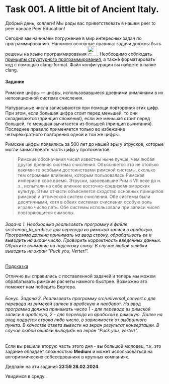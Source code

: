 # Task 001. A little bit of Ancient Italy.
Добрый день, коллеги! Мы рады вас приветствовать в нашем peer to peer канале Peer Education!

Сегодня мы начинаем погружение в мир интересных задач по программированию. Напомню основные правила: задачи должны быть решены на языке программирования <image src="images/c-original.svg" alt="C" width=30px>. Необходимо соблюдать [принципы структурного программирования](https://ru.wikipedia.org/wiki/%D0%A1%D1%82%D1%80%D1%83%D0%BA%D1%82%D1%83%D1%80%D0%BD%D0%BE%D0%B5_%D0%BF%D1%80%D0%BE%D0%B3%D1%80%D0%B0%D0%BC%D0%BC%D0%B8%D1%80%D0%BE%D0%B2%D0%B0%D0%BD%D0%B8%D0%B5#%D0%9F%D1%80%D0%B8%D0%BD%D1%86%D0%B8%D0%BF%D1%8B_%D1%81%D1%82%D1%80%D1%83%D0%BA%D1%82%D1%83%D1%80%D0%BD%D0%BE%D0%B3%D0%BE_%D0%BF%D1%80%D0%BE%D0%B3%D1%80%D0%B0%D0%BC%D0%BC%D0%B8%D1%80%D0%BE%D0%B2%D0%B0%D0%BD%D0%B8%D1%8F"), а также форматировать код с помощью clang-format. Файл конфигурации вы найдете в папке clang.

#### Задание
Римские цифры — цифры, использовавшиеся древними римлянами в их непозиционной системе счисления.

Натуральные числа записываются при помощи повторения этих цифр. При этом, если большая цифра стоит перед меньшей, то они складываются (принцип сложения), если же меньшая стоит перед большей, то меньшая вычитается из большей (принцип вычитания). Последнее правило применяется только во избежание четырёхкратного повторения одной и той же цифры.

Римские цифры появились за 500 лет до нашей эры у этрусков, которые могли заимствовать часть цифр у протокельтов.

>Римские обозначения чисел известны ныне лучше, чем любая другая древняя система счисления. Объясняется это не столько какими-то особыми достоинствами римской системы, сколько тем огромным влиянием, которым пользовалась Римская империя в своё время. Этруски, завоевавшие Рим в VII веке до н. э., испытали на себе влияние восточно-средиземноморских культур. Этим отчасти объясняется сходство основных принципов римской и аттической систем счисления. Обе системы были десятичными, хотя в обеих системах счисления особую роль играло число пять. Обе системы использовали при записи чисел повторяющиеся символы.

###### Задача 1. Необходимо реализовать программу в файле src/roman_to_arabic.c для перевода из римской записи в арабскую. Программа должна принимать на ввод строку, обрабатывать ее и выводить на экран число. Проверить корректность введенных данных. Обратите внимание на подсказку снизу. В случае любой ошибки выводить на экран "Puck you, Verter!".

[Подсказка](http://mech.math.msu.su/~shvetz/54/inf/perl-examples/PerlExamples_RomanNumerals_Ideas.xhtml)

Отлично вы справились с поставленной задачей и теперь мы можем обрабатывать римские расчеты намного быстрее. Возможно это поможет нам победить Вертера.

###### Бонус. Задача 2. Реализовать программу src/universal_convert.c для перевода из римской записи в арабскую и наоборот. На ввод программа должна принимать число 1 - для перевода из римской записи в арабскую, 2 - для перевода из арабской в римскую. Далее на вход подается строка либо число, в зависимости от выбранного пункта. В качестве ответа вывести на экран результат конвертации. В случае любой ошибки выводить на экран "Puck you, Verter!". 

Если вы решили вторую часть этого дня - вы большой молодец, т.к. это задание обладает сложностью **Medium** и может использоваться на алгоритмических собеседованиях в крупных компаниях.

Дедлайн на эти задания **23:59 28.02.2024**.

Увидимся в среду.